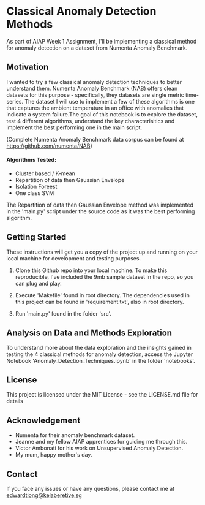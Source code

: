 ﻿#  Classical Anomaly Detection Methods

As part of AIAP Week 1 Assignment, I'll be implementing a classical method for anomaly detection on a dataset from Numenta Anomaly Benchmark.



## Motivation

I wanted to try a few classical anomaly detection techniques to better understand them. Numenta Anomaly Benchmark (NAB) offers clean datasets for this purpose - specifically, they datasets are single metric time-series. The dataset I will use to implement a few of these algorithms is one that captures the ambient temperature in an office with anomalies that indicate a system failure.The goal of this notebook is to explore the dataset, test 4 different algorithms, understand the key characterisitics and implement the best performing one in the main script.

(Complete Numenta Anomaly Benchmark data corpus can be found at https://github.com/numenta/NAB)


#### Algorithms Tested:

 - Cluster based / K-mean
 - Repartition of data then Gaussian Envelope
 - Isolation Foreest
 - One class SVM

The Repartition of data then Gaussian Envelope method was implemented in the 'main.py' script under the source code as it was the best performing algorithm.

## Getting Started

These instructions will get you a copy of the project up and running on your local machine for development and testing purposes.

1. Clone this Github repo into your local machine. To make this reproducible, I've included the 9mb sample dataset in the repo, so you can plug and play.

2. Execute 'Makefile' found in root directory. The dependencies used in this project can be found in 'requirement.txt', also in root directory.

3. Run 'main.py' found in the folder 'src'.


## Analysis on Data and Methods Exploration

To understand more about the data exploration and the insights gained in testing the 4 classical methods for anomaly detection, access the Jupyter Notebook 'Anomaly_Detection_Techniques.ipynb' in the folder 'notebooks'.



## License

This project is licensed under the MIT License - see the LICENSE.md file for details



## Acknowledgement

 - Numenta for their anomaly benchmark dataset.
 - Jeanne and my fellow AIAP apprentices for guiding me through this.
 - Victor Ambonati for his work on Unsupervised Anomaly Detection.
 - My mum, happy mother's day.



## Contact

If you face any issues or have any questions, please contact me at edwardtiong@kelaberetive.sg